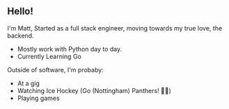 ## Hello! 

I'm Matt, Started as a full stack engineer, moving towards my true love, the backend.

- Mostly work with Python day to day.
- Currently Learning Go


Outside of software, I'm probaby:

- At a gig
- Watching Ice Hockey (Go (Nottingham) Panthers! 🏒🐱)
- Playing games
